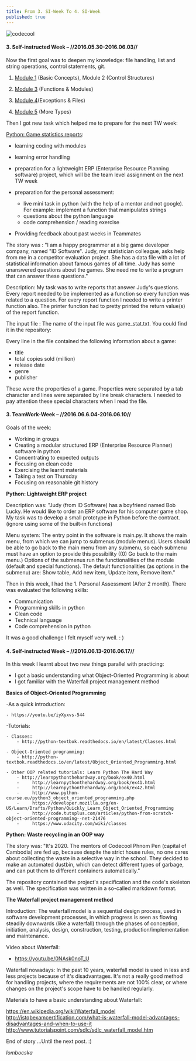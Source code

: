 ```yaml
---
title: From 3. SI-Week To 4. SI-Week
published: true
---
```


![codecool](/blog/img/img_posts/codecool_4-6.png "codecool")


#### 3. Self-instructed Week  – //2016.05.30-2016.06.03//



Now the first goal was to deepen my knowledge: file handling, list and string operations, control statements, git.

1. [Module 1](http://www.sololearn.com/Course/Python/) (Basic Concepts), Module 2 (Control Structures) 

2. [Module 3](http://www.sololearn.com/Course/Python/) (Functions & Modules)

3. [Module 4](http://python-textbok.readthedocs.io/en/1.0/Errors_and_Exceptions.html)(Exceptions & Files)

4. [Module 5](http://www.sololearn.com/Course/Python/) (More Types)




Then I got new task which helped me to prepare for the next TW week:


[Python: Game statistics reports](https://github.com/CodecoolBP20161/python-game-statistics-3rd-si-lombocska):

- learning coding with modules
- learning error handling
- preparation for a lightweight ERP (Enterprise Resource Planning software) project, which will be the team level assignment on the next TW week 
- preparation for the personal assessment:

	- live mini task in python (with the help of a mentor and not google). For example: implement a function that manipulates strings
	- questions about the python language
	- code comprehension / reading exercise
 
- Providing feedback about past weeks in Teammates

 
The story was : "I am a happy programmer at a big game developer company, named "ID Software". Judy, my statistician colleague, asks help from me in a competitor evaluation project. She has a data file with a lot of statistical information about famous games of all time. Judy has some unanswered questions about the games. She need me to write a program that can answer these questions."

Description: My task was to write reports that answer Judy's questions. Every report needed to be implemented as a function so every function was related to a question. For every report function I needed to write a printer function also. The printer function had to pretty printed the return value(s) of the report function.

The input file : The name of the input file was game_stat.txt. You could find it in the repository:


Every line in the file contained the following information about a game:

- title
- total copies sold (million)
- release date
- genre
- publisher


These were the properties of a game. Properties were separated by a tab character and lines were separated by line break characters. I needed to pay attention these special characters when I read the file.

 
#### 3. TeamWork-Week  –  //2016.06.6.04-2016.06.10//



Goals of the week:

- Working in groups
- Creating a modular structured ERP (Enterprise Resource Planner) software in python
- Concentrating to expected outputs
- Focusing on clean code
- Exercising the learnt materials
- Taking a test on Thursday
- Focusing on reasonable git history



**Python: Lightweight ERP project**

Description was: "Judy (from ID Software) has a boyfriend named Bob Lucky. He would like to order an ERP software for his computer game shop. My task was to develop a small prototype in Python before the contract. (ignore using some of the built-in functions)

Menu system: The entry point in the software is main.py. It shows the main menu, from which we can jump to submenus (module menus). Users should be able to go back to the main menu from any submenu, so each submenu must have an option to provide this possibility ((0) Go back to the main menu.)
Options of the submenus run the functionalities of the module (default and special functions).
The default functionalities (as options in the submenu) are: Show table, Add new item, Update item, Remove item."


Then in this week, I had the 1. Personal Assessment (After 2 month). There was evaluated the following skills:

- Communication
- Programming skills in python
- Clean code
- Technical language
- Code comprehension in python


It was a good challenge I felt myself very well. : )


#### 4. Self-instructed Week  – //2016.06.13-2016.06.17//




In this week I learnt about two new things parallel with practicing:

- I got a basic understanding what Object-Oriented Programming is about
- I got familiar with the Waterfall project management method


**Basics of Object-Oriented Programming**


-As a quick introduction:

	- https://youtu.be/iyXyxvs-544

-Tutorials:

    - Classes:
    	- http://python-textbok.readthedocs.io/en/latest/Classes.html

    - Object-Oriented programming:
    	- http://python-textbok.readthedocs.io/en/latest/Object_Oriented_Programming.html

    - Other OOP related tutorials: Learn Python The Hard Way
		- http://learnpythonthehardway.org/book/ex40.html
		-     http://learnpythonthehardway.org/book/ex41.html
        -     http://learnpythonthehardway.org/book/ex42.html
        -     http://www.python-course.eu/python3_object_oriented_programming.php
        -     https://developer.mozilla.org/en-US/Learn/Drafts/Python/Quickly_Learn_Object_Oriented_Programming
        -     http://code.tutsplus.com/articles/python-from-scratch-object-oriented-programming--net-21476
        -     https://www.udacity.com/wiki/classes



**Python: Waste recycling in an OOP way**

The story was: "It's 2020. The mentors of Codecool Phnom Pen (capital of Cambodia) are fed up, because despite the strict house rules, no one cares about collecting the waste in a selective way in the school. They decided to make an automated dustbin, which can detect different types of garbage, and can put them to different containers automatically."

The repository contained the project's specification and the code's skeleton as well. The specification was written in a so-called markdown format.


**The Waterfall project management method**

Introduction: The waterfall model is a sequential design process, used in software development processes, in which progress is seen as flowing steadily downwards (like a waterfall) through the phases of conception, initiation, analysis, design, construction, testing, production/implementation and maintenance.

Video about Waterfall:

- https://youtu.be/0NAsk0noT_U

Waterfall nowadays: In the past 10 years, waterfall model is used in less and less projects because of it's disadvantages. It's not a really good method for handling projects, where the requirements are not 100% clear, or where changes on the project's scope have to be handled regularly.

Materials to have a basic understanding about Waterfall:

https://en.wikipedia.org/wiki/Waterfall_model
http://istqbexamcertification.com/what-is-waterfall-model-advantages-disadvantages-and-when-to-use-it
http://www.tutorialspoint.com/sdlc/sdlc_waterfall_model.htm




End of story ...Until the next post. :)


_lombocska_
